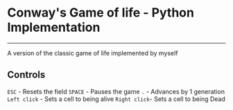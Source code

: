 # Conway's Game of life - Python Implementation
---

A version of the classic game of life implemented by myself

## Controls
`ESC`        - Resets the field
`SPACE`      - Pauses the game
`.`          - Advances by 1 generation
`Left click` - Sets a cell to being alive
`Right click`- Sets a cell to being Dead
